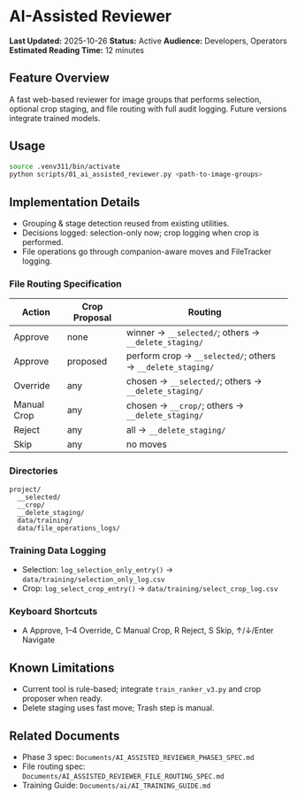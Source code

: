 # AI-Assisted Reviewer

**Last Updated:** 2025-10-26
**Status:** Active
**Audience:** Developers, Operators
**Estimated Reading Time:** 12 minutes

## Feature Overview
A fast web-based reviewer for image groups that performs selection, optional crop staging, and file routing with full audit logging. Future versions integrate trained models.

## Usage
```bash
source .venv311/bin/activate
python scripts/01_ai_assisted_reviewer.py <path-to-image-groups>
```

## Implementation Details
- Grouping & stage detection reused from existing utilities.
- Decisions logged: selection-only now; crop logging when crop is performed.
- File operations go through companion-aware moves and FileTracker logging.

### File Routing Specification
| Action | Crop Proposal | Routing |
|---|---|---|
| Approve | none | winner → `__selected/`; others → `__delete_staging/` |
| Approve | proposed | perform crop → `__selected/`; others → `__delete_staging/` |
| Override | any | chosen → `__selected/`; others → `__delete_staging/` |
| Manual Crop | any | chosen → `__crop/`; others → `__delete_staging/` |
| Reject | any | all → `__delete_staging/` |
| Skip | any | no moves |

### Directories
```
project/
  __selected/
  __crop/
  __delete_staging/
  data/training/
  data/file_operations_logs/
```

### Training Data Logging
- Selection: `log_selection_only_entry()` → `data/training/selection_only_log.csv`
- Crop: `log_select_crop_entry()` → `data/training/select_crop_log.csv`

### Keyboard Shortcuts
- A Approve, 1–4 Override, C Manual Crop, R Reject, S Skip, ↑/↓/Enter Navigate

## Known Limitations
- Current tool is rule-based; integrate `train_ranker_v3.py` and crop proposer when ready.
- Delete staging uses fast move; Trash step is manual.

## Related Documents
- Phase 3 spec: `Documents/AI_ASSISTED_REVIEWER_PHASE3_SPEC.md`
- File routing spec: `Documents/AI_ASSISTED_REVIEWER_FILE_ROUTING_SPEC.md`
- Training Guide: `Documents/ai/AI_TRAINING_GUIDE.md`
